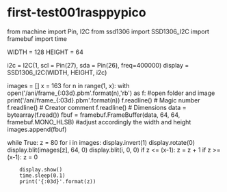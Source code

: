 # first-test001rasppypico
from machine import Pin, I2C
from ssd1306 import SSD1306_I2C
import framebuf
import time

WIDTH = 128
HEIGHT = 64

i2c = I2C(1, scl = Pin(27), sda = Pin(26), freq=400000)
display = SSD1306_I2C(WIDTH, HEIGHT, i2c)

images = []
x = 163
for n in range(1, x):
    with open('/ani/frame_{:03d}.pbm'.format(n),'rb') as f:  #open folder and image
        print('/ani/frame_{:03d}.pbm'.format(n))
        f.readline() # Magic number
        f.readline() # Creator comment
        f.readline() # Dimensions
        data = bytearray(f.read())
    fbuf = framebuf.FrameBuffer(data, 64, 64, framebuf.MONO_HLSB) #adjust accordingly the width and height
    images.append(fbuf)

while True:
    z = 80
    for i in images:
        display.invert(1)
        display.rotate(0)
        display.blit(images[z], 64, 0)
        display.blit(i, 0, 0)
        if z <= (x-1):
            z = z + 1
        if z >= (x-1):
            z = 0
        
        display.show()
        time.sleep(0.1)
        print('{:03d}'.format(z))
